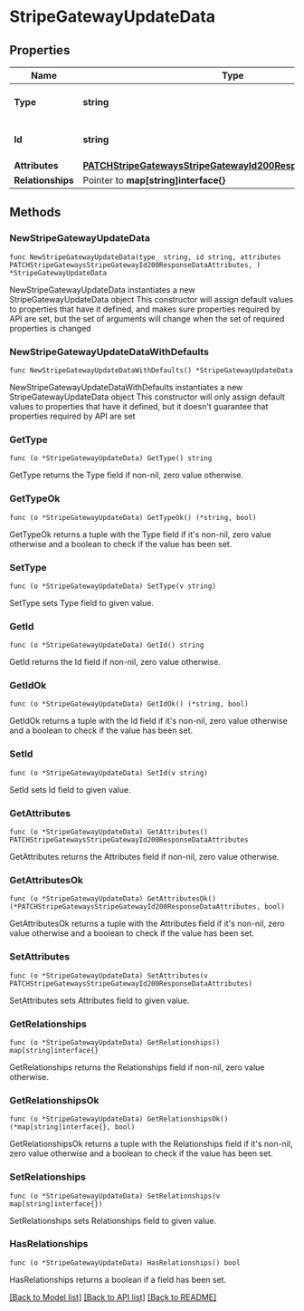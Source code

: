 # StripeGatewayUpdateData

## Properties

Name | Type | Description | Notes
------------ | ------------- | ------------- | -------------
**Type** | **string** | The resource&#39;s type | [default to "stripe_gateways"]
**Id** | **string** | The resource&#39;s id | 
**Attributes** | [**PATCHStripeGatewaysStripeGatewayId200ResponseDataAttributes**](PATCHStripeGatewaysStripeGatewayId200ResponseDataAttributes.md) |  | 
**Relationships** | Pointer to **map[string]interface{}** |  | [optional] 

## Methods

### NewStripeGatewayUpdateData

`func NewStripeGatewayUpdateData(type_ string, id string, attributes PATCHStripeGatewaysStripeGatewayId200ResponseDataAttributes, ) *StripeGatewayUpdateData`

NewStripeGatewayUpdateData instantiates a new StripeGatewayUpdateData object
This constructor will assign default values to properties that have it defined,
and makes sure properties required by API are set, but the set of arguments
will change when the set of required properties is changed

### NewStripeGatewayUpdateDataWithDefaults

`func NewStripeGatewayUpdateDataWithDefaults() *StripeGatewayUpdateData`

NewStripeGatewayUpdateDataWithDefaults instantiates a new StripeGatewayUpdateData object
This constructor will only assign default values to properties that have it defined,
but it doesn't guarantee that properties required by API are set

### GetType

`func (o *StripeGatewayUpdateData) GetType() string`

GetType returns the Type field if non-nil, zero value otherwise.

### GetTypeOk

`func (o *StripeGatewayUpdateData) GetTypeOk() (*string, bool)`

GetTypeOk returns a tuple with the Type field if it's non-nil, zero value otherwise
and a boolean to check if the value has been set.

### SetType

`func (o *StripeGatewayUpdateData) SetType(v string)`

SetType sets Type field to given value.


### GetId

`func (o *StripeGatewayUpdateData) GetId() string`

GetId returns the Id field if non-nil, zero value otherwise.

### GetIdOk

`func (o *StripeGatewayUpdateData) GetIdOk() (*string, bool)`

GetIdOk returns a tuple with the Id field if it's non-nil, zero value otherwise
and a boolean to check if the value has been set.

### SetId

`func (o *StripeGatewayUpdateData) SetId(v string)`

SetId sets Id field to given value.


### GetAttributes

`func (o *StripeGatewayUpdateData) GetAttributes() PATCHStripeGatewaysStripeGatewayId200ResponseDataAttributes`

GetAttributes returns the Attributes field if non-nil, zero value otherwise.

### GetAttributesOk

`func (o *StripeGatewayUpdateData) GetAttributesOk() (*PATCHStripeGatewaysStripeGatewayId200ResponseDataAttributes, bool)`

GetAttributesOk returns a tuple with the Attributes field if it's non-nil, zero value otherwise
and a boolean to check if the value has been set.

### SetAttributes

`func (o *StripeGatewayUpdateData) SetAttributes(v PATCHStripeGatewaysStripeGatewayId200ResponseDataAttributes)`

SetAttributes sets Attributes field to given value.


### GetRelationships

`func (o *StripeGatewayUpdateData) GetRelationships() map[string]interface{}`

GetRelationships returns the Relationships field if non-nil, zero value otherwise.

### GetRelationshipsOk

`func (o *StripeGatewayUpdateData) GetRelationshipsOk() (*map[string]interface{}, bool)`

GetRelationshipsOk returns a tuple with the Relationships field if it's non-nil, zero value otherwise
and a boolean to check if the value has been set.

### SetRelationships

`func (o *StripeGatewayUpdateData) SetRelationships(v map[string]interface{})`

SetRelationships sets Relationships field to given value.

### HasRelationships

`func (o *StripeGatewayUpdateData) HasRelationships() bool`

HasRelationships returns a boolean if a field has been set.


[[Back to Model list]](../README.md#documentation-for-models) [[Back to API list]](../README.md#documentation-for-api-endpoints) [[Back to README]](../README.md)


